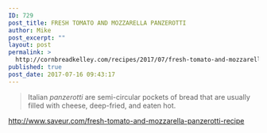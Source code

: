 ```yaml
---
ID: 729
post_title: FRESH TOMATO AND MOZZARELLA PANZEROTTI
author: Mike
post_excerpt: ""
layout: post
permalink: >
  http://cornbreadkelley.com/recipes/2017/07/fresh-tomato-and-mozzarella-panzerotti/
published: true
post_date: 2017-07-16 09:43:17
---
```

<blockquote>Italian <em>panzerotti</em> are semi-circular pockets of bread that are usually filled with cheese, deep-fried, and eaten hot.</blockquote>
<a href="http://www.saveur.com/fresh-tomato-and-mozzarella-panzerotti-recipe">http://www.saveur.com/fresh-tomato-and-mozzarella-panzerotti-recipe</a>